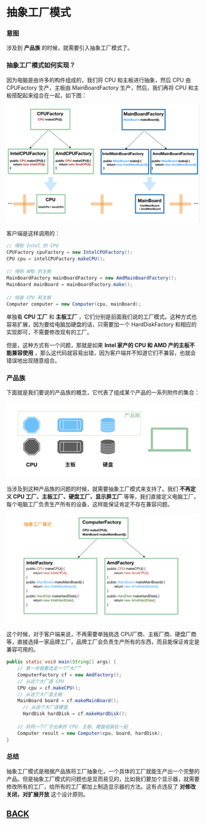 # 抽象工厂模式

### 意图

涉及到 **产品族** 的时候，就需要引入抽象工厂模式了。

### 抽象工厂模式如何实现？

因为电脑是由许多的构件组成的，我们将 CPU 和主板进行抽象，然后 CPU 由 CPUFactory 生产，主板由 MainBoardFactory 生产，然后，我们再将 CPU 和主板搭配起来组合在一起，如下图：

![](/imgs/summary/ds-c-2-1.png)

客户端是这样调用的：

```java
// 得到 Intel 的 CPU
CPUFactory cpuFactory = new IntelCPUFactory();
CPU cpu = intelCPUFactory.makeCPU();

// 得到 AMD 的主板
MainBoardFactory mainBoardFactory = new AmdMainBoardFactory();
MainBoard mainBoard = mainBoardFactory.make();

// 组装 CPU 和主板
Computer computer = new Computer(cpu, mainBoard);
```

单独看 **CPU 工厂** 和 **主板工厂** ，它们分别是前面我们说的工厂模式。这种方式也容易扩展，因为要给电脑加硬盘的话，只需要加一个 HardDiskFactory 和相应的实现即可，不需要修改现有的工厂。

但是，这种方式有一个问题，那就是如果 **Intel 家产的 CPU 和 AMD 产的主板不能兼容使用** ，那么这代码就容易出错，因为客户端并不知道它们不兼容，也就会错误地出现随意组合。

### 产品族

下面就是我们要说的产品族的概念，它代表了组成某个产品的一系列附件的集合：

![](/imgs/summary/ds-c-2-2.png)

当涉及到这种产品族的问题的时候，就需要抽象工厂模式来支持了。我们 **不再定义 CPU 工厂、主板工厂、硬盘工厂、显示屏工厂** 等等，我们直接定义电脑工厂，每个电脑工厂负责生产所有的设备，这样能保证肯定不存在兼容问题。

![](/imgs/summary/ds-c-2-3.png)

这个时候，对于客户端来说，不再需要单独挑选 CPU厂商、主板厂商、硬盘厂商等，直接选择一家品牌工厂，品牌工厂会负责生产所有的东西，而且能保证肯定是兼容可用的。

```java
public static void main(String[] args) {
    // 第一步就要选定一个“大厂”
    ComputerFactory cf = new AmdFactory();
    // 从这个大厂造 CPU
    CPU cpu = cf.makeCPU();
    // 从这个大厂造主板
    MainBoard board = cf.makeMainBoard();
      // 从这个大厂造硬盘
      HardDisk hardDisk = cf.makeHardDisk();

    // 将同一个厂子出来的 CPU、主板、硬盘组装在一起
    Computer result = new Computer(cpu, board, hardDisk);
}
```

### 总结

抽象工厂模式是根据产品族将工厂抽象化，一个具体的工厂就能生产出一个完整的产品。但是抽象工厂模式的问题也是显而易见的，比如我们要加个显示器，就需要修改所有的工厂，给所有的工厂都加上制造显示器的方法。这有点违反了 **对修改关闭，对扩展开放** 这个设计原则。

##  [BACK](/mds/summary.md)